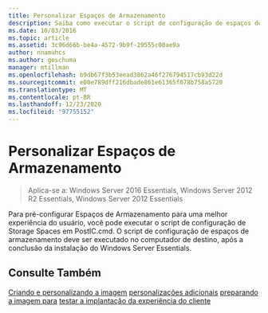 ```yaml
---
title: Personalizar Espaços de Armazenamento
description: Saiba como executar o script de configuração de espaços de armazenamento do postal. cmd para pré-configurar os espaços de armazenamento para uma melhor experiência do usuário.
ms.date: 10/03/2016
ms.topic: article
ms.assetid: 3c96d66b-be4a-4572-9b9f-29555c00ae9a
author: nnamuhcs
ms.author: geschuma
manager: mtillman
ms.openlocfilehash: b9db67f3b53eead3862a46f276794517cb93d22d
ms.sourcegitcommit: e00e789dff216dbade861e61365f078b758a5720
ms.translationtype: MT
ms.contentlocale: pt-BR
ms.lasthandoff: 12/23/2020
ms.locfileid: "97755152"
---
```

# <a name="customize-storage-spaces"></a>Personalizar Espaços de Armazenamento

>Aplica-se a: Windows Server 2016 Essentials, Windows Server 2012 R2 Essentials, Windows Server 2012 Essentials

Para pré-configurar Espaços de Armazenamento para uma melhor experiência do usuário, você pode executar o script de configuração de Storage Spaces em PostIC.cmd. O script de configuração de espaços de armazenamento deve ser executado no computador de destino, após a conclusão da instalação do Windows Server Essentials.

## <a name="see-also"></a>Consulte Também

 [Criando e personalizando a imagem](Creating-and-Customizing-the-Image.md) [personalizações adicionais](Additional-Customizations.md) [preparando a imagem para](Preparing-the-Image-for-Deployment.md) [testar a implantação da experiência do cliente](Testing-the-Customer-Experience.md)

